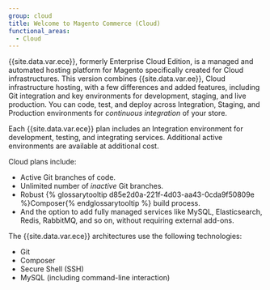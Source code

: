 ```yaml
---
group: cloud
title: Welcome to Magento Commerce (Cloud)
functional_areas:
  - Cloud
---
```


{{site.data.var.ece}}, formerly Enterprise Cloud Edition, is a managed and automated hosting platform for Magento specifically created for Cloud infrastructures. This version combines {{site.data.var.ee}}, Cloud infrastructure hosting, with a few differences and added features, including Git integration and key environments for development, staging, and live production. You can code, test, and deploy across Integration, Staging, and Production environments for _continuous integration_ of your store.

Each {{site.data.var.ece}} plan includes an Integration environment for development, testing, and integrating services. Additional active environments are available at additional cost.

Cloud plans include:

-   Active Git branches of code.
-   Unlimited number of *inactive* Git branches.
-   Robust {% glossarytooltip d85e2d0a-221f-4d03-aa43-0cda9f50809e %}Composer{% endglossarytooltip %} build process.
-   And the option to add fully managed services like MySQL, Elasticsearch, Redis, RabbitMQ, and so on, without requiring external add-ons.

The {{site.data.var.ece}} architectures use the following technologies:

-   Git
-   Composer
-   Secure Shell (SSH)
-   MySQL (including command-line interaction)
